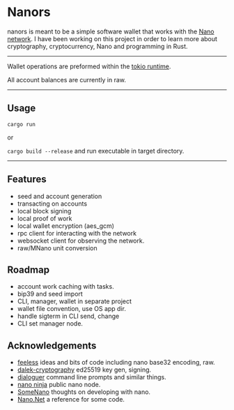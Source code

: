 # Nanors #

nanors is meant to be a simple software wallet that works with the [Nano network](https://nano.org/). I have been working on this project in order to learn more about cryptography, cryptocurrency, Nano and programming in Rust. 

------


Wallet operations are preformed within the [tokio runtime](https://github.com/tokio-rs/tokio).

All account balances are currently in raw.


-------

## Usage

`cargo run`

or 

`cargo build --release` and run executable in target directory. 

---------

## Features
- seed and account generation
- transacting on accounts 
- local block signing
- local proof of work 
- local wallet encryption (aes_gcm)
- rpc client for interacting with the network
- websocket client for observing the network.
- raw/MNano unit conversion 
  
## Roadmap
- account work caching with tasks.
- bip39 and seed import
- CLI, manager, wallet in separate project
- wallet file convention, use OS app dir.
- handle sigterm in CLI send, change
- CLI set manager node.

## Acknowledgements

- [feeless](https://github.com/feeless/feeless) ideas and bits of code including nano base32 encoding, raw.
- [dalek-cryptography](https://github.com/dalek-cryptography/ed25519-dalek) ed25519 key gen, signing.
- [dialoguer](https://github.com/mitsuhiko/dialoguer) command line prompts and similar things.
- [nano ninja](https://mynano.ninja/) public nano node.
- [SomeNano](https://blog.nano.org/getting-started-developing-with-nano-currency-part-2-interacting-with-public-and-private-nano-adb98ef57fbf) thoughts on developing with nano.
- [Nano.Net](https://github.com/miguel1117/Nano.Net) a reference for some code.

